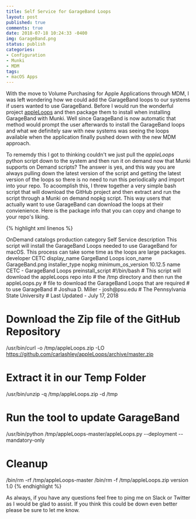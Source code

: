 ```yaml
---
title: Self Service for GarageBand Loops
layout: post
published: true
comments: true
date: 2018-07-18 10:24:33 -0400
img: GarageBand.png
status: publish
categories:
- Configuration
- Munki
- MDM
tags:
- macOS Apps
---
```

With the move to Volume Purchasing for Apple Applications through MDM, I was left wondering how we could add the GarageBand loops to our systems if users wanted to use GarageBand. Before I would run the wonderful project [appleLoops](https://github.com/carlashley/appleLoops) and then package them to install when installing GarageBand with Munki. Well since GarageBand is now automatic that method would prompt the user afterwards to install the GarageBand loops and what we definitely saw with new systems was seeing the loops available when the application finally pushed down with the new MDM approach.

To rememdy this I got to thinking couldn't we just pull the *appleLoops* python script down to the system and then run it on demand now that Munki supports on Demand scripts? The answer is yes, and this way you are always pulling down the latest version of the script and getting the latest version of the loops so there is no need to run this periodically and import into your repo. To acoomplish this, I threw together a very simple bash script that will download the GitHub project and then extract and run the script through a Munki on demand nopkg script. This way users that actually want to use GarageBand can download the loops at their convienience. Here is the package info that you can copy and change to your repo's liking.

{% highlight xml linenos %}
<?xml version="1.0" encoding="UTF-8"?>
<!DOCTYPE plist PUBLIC "-//Apple//DTD PLIST 1.0//EN" "http://www.apple.com/DTDs/PropertyList-1.0.dtd">
<plist version="1.0">
<dict>
    <key>OnDemand</key>
    <true/>
    <key>catalogs</key>
    <array>
        <string>production</string>
    </array>
    <key>category</key>
    <string>Self Service</string>
    <key>description</key>
    <string>This script will install the GarageBand Loops needed to use GarageBand for macOS. This process can take some time as the loops are large packages.</string>
    <key>developer</key>
    <string>CETC</string>
    <key>display_name</key>
    <string>GargeBand Loops</string>
    <key>icon_name</key>
    <string>GarageBand.png</string>
    <key>installer_type</key>
    <string>nopkg</string>
    <key>minimum_os_version</key>
    <string>10.12.5</string>
    <key>name</key>
    <string>CETC - GarageBand Loops</string>
    <key>preinstall_script</key>
    <string>#!/bin/bash
# This script will download the appleLoops repo into
# the /tmp directory and then run the appleLoops.py
# file to download the GarageBand Loops that are required
# to use GarageBand
# Joshua D. Miller - josh@psu.edu
# The Pennsylvania State University
# Last Updated - July 17, 2018

# Download the Zip file of the GitHub Repository
/usr/bin/curl -o /tmp/appleLoops.zip -LO https://github.com/carlashley/appleLoops/archive/master.zip

# Extract it in our Temp Folder
/usr/bin/unzip -q /tmp/appleLoops.zip -d /tmp

# Run the tool to update GarageBand
/usr/bin/python /tmp/appleLoops-master/appleLoops.py --deployment --mandatory-only

# Cleanup
/bin/rm -rf /tmp/appleLoops-master
/bin/rm -f /tmp/appleLoops.zip
    </string>
    <key>version</key>
    <string>1.0</string>
</dict>
</plist>
{% endhighlight %}

As always, if you have any questions feel free to ping me on Slack or Twitter as I would be glad to assist. If you think this could be down even better please be sure to let me know.
